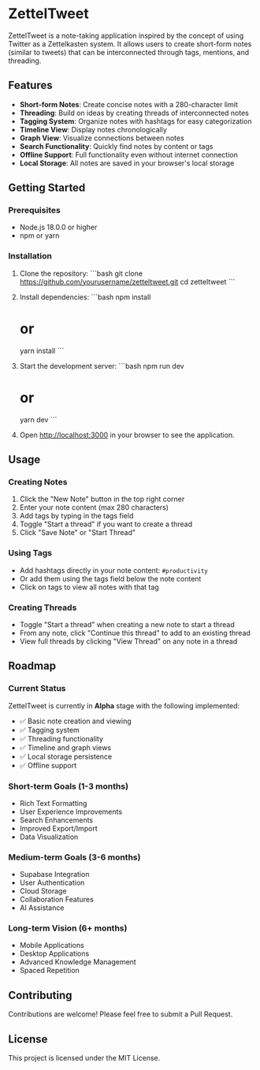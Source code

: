 # ZettelTweet

ZettelTweet is a note-taking application inspired by the concept of using Twitter as a Zettelkasten system. It allows users to create short-form notes (similar to tweets) that can be interconnected through tags, mentions, and threading.

## Features

- **Short-form Notes**: Create concise notes with a 280-character limit
- **Threading**: Build on ideas by creating threads of interconnected notes
- **Tagging System**: Organize notes with hashtags for easy categorization
- **Timeline View**: Display notes chronologically
- **Graph View**: Visualize connections between notes
- **Search Functionality**: Quickly find notes by content or tags
- **Offline Support**: Full functionality even without internet connection
- **Local Storage**: All notes are saved in your browser's local storage

## Getting Started

### Prerequisites

- Node.js 18.0.0 or higher
- npm or yarn

### Installation

1. Clone the repository:
   \`\`\`bash
   git clone https://github.com/yourusername/zetteltweet.git
   cd zetteltweet
   \`\`\`

2. Install dependencies:
   \`\`\`bash
   npm install
   # or
   yarn install
   \`\`\`

3. Start the development server:
   \`\`\`bash
   npm run dev
   # or
   yarn dev
   \`\`\`

4. Open [http://localhost:3000](http://localhost:3000) in your browser to see the application.

## Usage

### Creating Notes

1. Click the "New Note" button in the top right corner
2. Enter your note content (max 280 characters)
3. Add tags by typing in the tags field
4. Toggle "Start a thread" if you want to create a thread
5. Click "Save Note" or "Start Thread"

### Using Tags

- Add hashtags directly in your note content: `#productivity`
- Or add them using the tags field below the note content
- Click on tags to view all notes with that tag

### Creating Threads

- Toggle "Start a thread" when creating a new note to start a thread
- From any note, click "Continue this thread" to add to an existing thread
- View full threads by clicking "View Thread" on any note in a thread

## Roadmap

### Current Status

ZettelTweet is currently in **Alpha** stage with the following implemented:

- ✅ Basic note creation and viewing
- ✅ Tagging system
- ✅ Threading functionality
- ✅ Timeline and graph views
- ✅ Local storage persistence
- ✅ Offline support

### Short-term Goals (1-3 months)

- Rich Text Formatting
- User Experience Improvements
- Search Enhancements
- Improved Export/Import
- Data Visualization

### Medium-term Goals (3-6 months)

- Supabase Integration
- User Authentication
- Cloud Storage
- Collaboration Features
- AI Assistance

### Long-term Vision (6+ months)

- Mobile Applications
- Desktop Applications
- Advanced Knowledge Management
- Spaced Repetition

## Contributing

Contributions are welcome! Please feel free to submit a Pull Request.

## License

This project is licensed under the MIT License.
